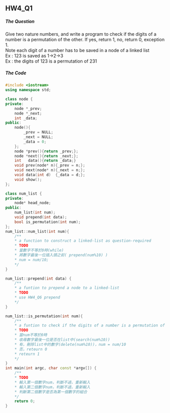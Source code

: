 ## HW4_Q1

##### The Question

Give two nature numbers, and write a program to check if the digits of a number is a permutation of the other. If yes, return 1, no, return 0, exception 1.  
Note each digit of a number has to be saved in a node of a linked list  
Ex : 123 is saved as 1->2->3  
Ex : the digits of 123 is a permutation of 231

##### The Code

``` c++
#include <iostream>
using namespace std;

class node {
private:
    node *_prev;
    node *_next;
    int _data;
public:
    node(){
        _prev = NULL;
        _next = NULL;
        _data = 0;
    };
    node *prev(){return _prev;};
    node *next(){return _next;};
    int   data(){return _data;}
    void prev(node* n){_prev = n;};
    void next(node* n){_next = n;};
    void data(int d)  {_data = d;};
    void show();
};

class num_list {
private:
    node* head_node;
public:
    num_list(int num);
    void prepend(int data);
    bool is_permutation(int num);
};
num_list::num_list(int num){
    /**
    * a function to construct a linked-list as question-required
    * TODO
    * 當數字不等於0時(while)
    * 將數字最後一位插入頭之前( prepend(num%10) )
    * num = num/10;
    */
}

num_list::prepend(int data) {
    /**
    * a funtion to prepend a node to a linked-list
    * TODO
    * use HW4_Q6 prepend
    */
}

num_list::is_permutation(int num){
    /**
    * a funtion to check if the digits of a number is a permutation of the linked-list
    * TODO
    * 當num不等於0時
    * 收尋數字最後一位是否在list中(search(num%10))
    * 有，刪除list中的數字(delete(num%10))，num = num/10
    * 否，reteurn 0
    * reteurn 1
    */
}
int main(int argc, char const *argv[]) {
    /**
    * TODO
    * 輸入第一個數字num，判斷不過，重新輸入
    * 輸入第二個數字num，判斷不過，重新輸入
    * 判斷第二個數字是否為第一個數字的組合
    */
    return 0;
}

```
